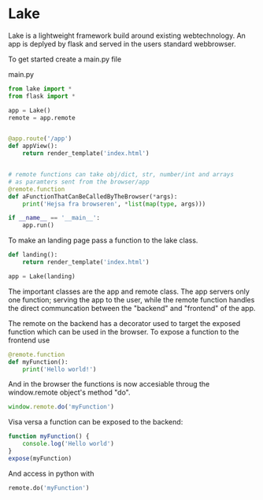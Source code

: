 # Lake

Lake is a lightweight framework build around existing webtechnology.
An app is deplyed by flask and served in the users standard webbrowser.

To get started create a main.py file

main.py
```python
from lake import *
from flask import *

app = Lake()
remote = app.remote


@app.route('/app')
def appView():
    return render_template('index.html')


# remote functions can take obj/dict, str, number/int and arrays
# as paramters sent from the browser/app
@remote.function
def aFunctionThatCanBeCalledByTheBrowser(*args):
    print('Hejsa fra browseren', *list(map(type, args)))

if __name__ == '__main__':
    app.run()

```

To make an landing page pass a function to the lake class.
```python
def landing():
    return render_template('index.html')

app = Lake(landing)
```


The important classes are the app and remote class.
The app servers only one function; serving the app to the user, while the
remote function handles the direct communcation between the "backend" and "frontend" of the
app.

The remote on the backend has a decorator used to target the exposed function which can be used in the browser.
To expose a function to the frontend use
```python
@remote.function
def myFunction():
    print('Hello world!')
```

And in the browser the functions is now accesiable throug the window.remote object's method "do".
```javascript
window.remote.do('myFunction')
```

Visa versa a function can be exposed to the backend:
```javascript
function myFunction() {
    console.log('Hello world')
}
expose(myFunction)
```

And access in python with
```python
remote.do('myFunction')
```
